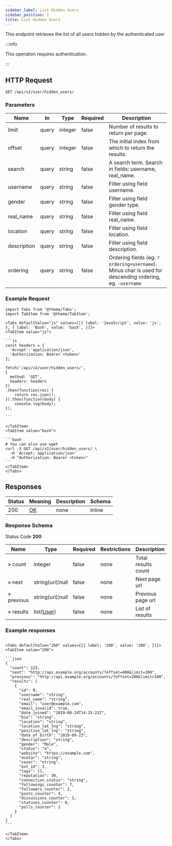 ```yaml
---
sidebar_label: List Hidden Users
sidebar_position: 1
title: List Hidden Users
---
```


This endpoint retrieves the list of all users hidden by the authenticated user

:::info

This operation requires authentication.

:::

## HTTP Request

`GET /api/v2/user/hidden_users/`

### Parameters

|Name|In|Type|Required|Description|
|---|---|---|---|---|
|limit|query|integer|false|Number of results to return per page.|
|offset|query|integer|false|The initial index from which to return the results.|
|search|query|string|false|A search term. Search in fields: username, real_name.|
|username|query|string|false|Filter using field username.|
|gender|query|string|false|Filter using field gender type.|
|real_name|query|string|false|Filter using field real_name.|
|location|query|string|false|Filter using field location.|
|description|query|string|false|Filter using field description.|
|ordering|query|string|false|Ordering fields (eg: `?ordering=username`). Minus char is used for descending ordering, eg. `-username`|

### Example Request

````mdx-code-block
import Tabs from '@theme/Tabs';
import TabItem from '@theme/TabItem';

<Tabs defaultValue="js" values={[{ label: 'JavaScript', value: 'js', }, { label: 'Bash', value: 'bash', }]}>
<TabItem value="js">

```js
const headers = {
  'Accept':'application/json',
  'Authorization: Bearer <token>'
};

fetch('/api/v2/user/hidden_users/',
{
  method: 'GET',
  headers: headers
})
.then(function(res) {
    return res.json();
}).then(function(body) {
    console.log(body);
});

```

</TabItem>
<TabItem value="bash">

```bash
# You can also use wget
curl -X GET /api/v2/user/hidden_users/ \
  -H 'Accept: application/json'
  -H "Authorization: Bearer <token>"
```
</TabItem>
</Tabs>
````

## Responses

|Status|Meaning|Description|Schema|
|---|---|---|---|
|200|[OK](https://tools.ietf.org/html/rfc7231#section-6.3.1)|none|Inline|

### Response Schema

Status Code **200**

|Name|Type|Required|Restrictions|Description|
|---|---|---|---|---|
|» count|integer|false|none|Total results count|
|» next|string(uri)¦null|false|none|Next page url|
|» previous|string(uri)¦null|false|none|Previous page url|
|» results|list([User](../schemas/user))|false|none|List of results|

### Example responses


````mdx-code-block

<Tabs defaultValue="200" values={[{ label: '200', value: '200', }]}>
<TabItem value="200">

```json
{
  "count": 123,
  "next": "http://api.example.org/accounts/?offset=400&limit=100",
  "previous": "http://api.example.org/accounts/?offset=200&limit=100",
  "results": [
    {
      "id": 0,
      "username": "string",
      "real_name": "string",
      "email": "user@example.com",
      "email_isvalid": true,
      "date_joined": "2019-08-24T14:15:22Z",
      "bio": "string",
      "location": "string",
      "location_lat_lng": "string",
      "position_lat_lng": "string",
      "date_of_birth": "2019-09-23",
      "description": "string",
      "gender": "Male",
      "status": "a",
      "website": "https://example.com",
      "avatar": "string",
      "cover": "string",
      "ext_id": 3,
      "tags": [],
      "reputation": 39,
      "connection_status": "string",
      "followings_counter": 7,
      "followers_counter": 2,
      "posts_counter": 4,
      "discussions_counter": 3,
      "statuses_counter": 0,
      "polls_counter": 1
    }
  ]
}
```

</TabItem>
</Tabs>
````




